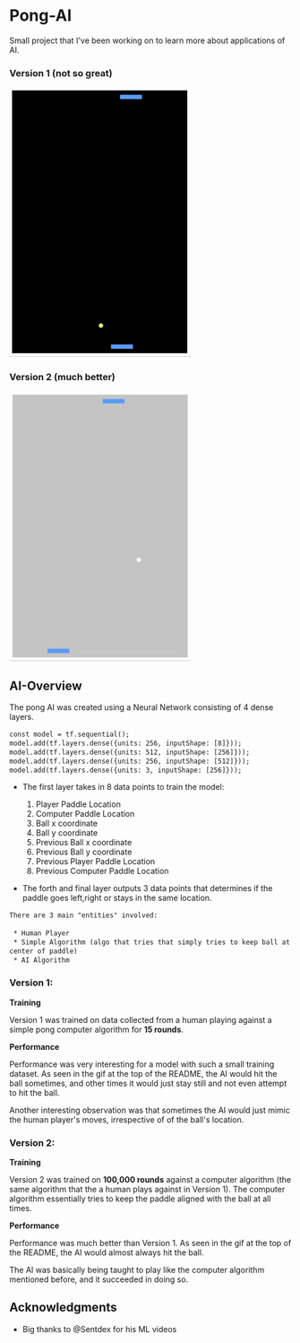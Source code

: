 # Pong-AI

Small project that I've been working on to learn more about applications of AI. 

 ### Version 1 (not so great)
 
![Gif of Pong v1](v1gif.gif) 

 ### Version 2 (much better)
 
![Gif of Pong v2](v2gif.gif) 



## AI-Overview

  The pong AI was created using a Neural Network consisting of 4 dense layers.
  ```
  const model = tf.sequential();
  model.add(tf.layers.dense({units: 256, inputShape: [8]})); 
  model.add(tf.layers.dense({units: 512, inputShape: [256]}));
  model.add(tf.layers.dense({units: 256, inputShape: [512]}));
  model.add(tf.layers.dense({units: 3, inputShape: [256]}));
  ```
 - The first layer takes in 8 data points to train the model:
  
     1.  Player Paddle Location 
     2.  Computer Paddle Location 
     3.  Ball x coordinate
     4.  Ball y coordinate
     5.  Previous Ball x coordinate
     6.  Previous Ball y coordinate
     7.  Previous Player Paddle Location
     8.  Previous Computer Paddle Location
   
  - The forth and final layer outputs 3 data points that determines if the paddle goes left,right or stays in the same location.
  
```
There are 3 main "entities" involved:

 * Human Player
 * Simple Algorithm (algo that tries that simply tries to keep ball at center of paddle)
 * AI Algorithm 
```
  
### Version 1: 

  **Training**
  
  Version 1 was trained on data collected from a human playing against a simple pong computer algorithm for **15 rounds**.
  
  **Performance** 
  
  Performance was very interesting for a model with such a small training dataset. As seen in the gif at the top of the README, the AI would hit the ball sometimes, and other times it would just stay still and not even attempt to hit the ball. 
  
  Another interesting observation was that sometimes the AI would just mimic the human player's moves, irrespective of of the ball's location.
  
  
### Version 2: 

  **Training**
  
  Version 2 was trained on **100,000 rounds** against a computer algorithm (the same algorithm that the a human plays against in Version 1). The computer algorithm essentially tries to keep the paddle aligned with the ball at all times.
  
  **Performance** 
  
  Performance was much better than Version 1. As seen in the gif at the top of the README, the AI would almost always hit the ball. 
  
  The AI was basically being taught to play like the computer algorithm mentioned before, and it succeeded in doing so.

## Acknowledgments

* Big thanks to @Sentdex for his ML videos

